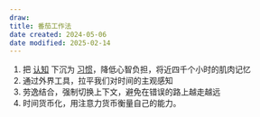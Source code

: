 ```yaml
---
draw: 
title: 番茄工作法
date created: 2024-05-06
date modified: 2025-02-14
---
```


1. 把 [认知](认知.md) 下沉为 [习惯](习惯)，降低心智负担，将近四千个小时的肌肉记忆
2. 通过外界工具，拉平我们对时间的主观感知
3. 劳逸结合，强制切换上下文，避免在错误的路上越走越远
4. 时间货币化，用注意力货币衡量自己的能力。
